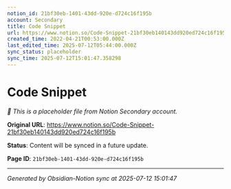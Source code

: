 ```yaml
---
notion_id: 21bf30eb-1401-43dd-920e-d724c16f195b
account: Secondary
title: Code Snippet
url: https://www.notion.so/Code-Snippet-21bf30eb140143dd920ed724c16f195b
created_time: 2022-04-21T00:53:00.000Z
last_edited_time: 2025-07-12T05:44:00.000Z
sync_status: placeholder
sync_time: 2025-07-12T15:01:47.358298
---
```


# Code Snippet

*🔄 This is a placeholder file from Notion Secondary account.*

**Original URL**: https://www.notion.so/Code-Snippet-21bf30eb140143dd920ed724c16f195b

**Status**: Content will be synced in a future update.

**Page ID**: `21bf30eb-1401-43dd-920e-d724c16f195b`

---

*Generated by Obsidian-Notion sync at 2025-07-12 15:01:47*
